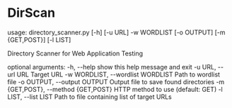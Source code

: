# DirScan
usage: directory_scanner.py [-h] [-u URL] -w WORDLIST [-o OUTPUT] [-m {GET,POST}] [-l LIST]

Directory Scanner for Web Application Testing

optional arguments:
  -h, --help            show this help message and exit
  -u URL, --url URL     Target URL
  -w WORDLIST, --wordlist WORDLIST
                        Path to wordlist file
  -o OUTPUT, --output OUTPUT
                        Output file to save found directories
  -m {GET,POST}, --method {GET,POST}
                        HTTP method to use (default: GET)
  -l LIST, --list LIST  Path to file containing list of target URLs
